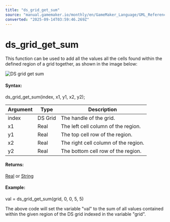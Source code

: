```yaml
---
title: "ds_grid_get_sum"
source: "manual.gamemaker.io/monthly/en/GameMaker_Language/GML_Reference/Data_Structures/DS_Grids/ds_grid_get_sum.htm"
converted: "2025-09-14T03:59:46.269Z"
---
```


# ds\_grid\_get\_sum

This function can be used to add all the values all the cells found within the defined region of a grid together, as shown in the image below:

![DS grid get sum](../../../../assets/Images/Scripting_Reference/GML/Reference/Data_Structures/ds_grid_get_sum.png)

#### Syntax:

ds\_grid\_get\_sum(index, x1, y1, x2, y2);

| Argument | Type | Description |
| --- | --- | --- |
| index | DS Grid | The handle of the grid. |
| x1 | Real | The left cell column of the region. |
| y1 | Real | The top cell row of the region. |
| x2 | Real | The right cell column of the region. |
| y2 | Real | The bottom cell row of the region. |

#### Returns:

[Real](../../../GML_Overview/Data_Types.md) or [String](../../../GML_Overview/Data_Types.md)

#### Example:

val = ds\_grid\_get\_sum(grid, 0, 0, 5, 5)

The above code will set the variable "val" to the sum of all values contained within the given region of the DS grid indexed in the variable "grid".